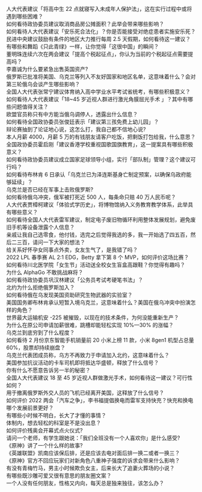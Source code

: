 人大代表建议「将高中生 22 点就寝写入未成年人保护法」，这在实行过程中或将遇到哪些困难？  
如何看待政协委员建议取消商品房公摊面积？此举会带来哪些影响？  
如何看待人大代表建议「安乐死合法化」？你是否能接受对绝症患者实施安乐死？  
民进中央建议鼓励有条件的地区大力推行每周 2.5 天假期，如何看待这一建议？  
有哪些和舞蹈《只此青绿》一样，让你觉得「这很中国」的瞬间？  
董明珠连续六次在两会建议「提高个税起征点」，你认为当前的个税起征点需要提高吗？  
李嘉诚为什么要紧急出售英国资产?  
俄罗斯已批准将美国、乌克兰等列入不友好国家和地区名单，这意味着什么？会对第三轮俄乌会谈产生哪些影响？  
全国人大代表张常宁建议体育纳入高中学业水平考试省统考，有哪些积极意义？  
如何看待人大代表建议「18~45 岁近视人群进行激光角膜屈光手术 」？其中有哪些问题值得关注？  
欧盟官员称只有中方能当俄乌调停人，透露出什么信息？  
如何看待全国政协委员张俊廷表示「建议第三孩免费上幼儿园」？  
辩论赛抽到了论证地心说，这怎么打，我自己都不信地心说?  
本人月薪 4000，月薪 5 万的有钱朋友请客户吃饭，把剩饭打包给我，什么意思？  
全国政协委员霍启刚「建议香港学校重视国歌国旗教育」，这一提案具有哪些积极意义？  
如何看待政协委员建议成立国家足球领导小组，实行「部队制」管理？这个建议可行吗？  
如何看待布林肯 6 日承认「乌克兰已为泽连斯基身亡制定预案，以确保乌政府能够延续」？  
乌克兰是否已经在军事上击败俄罗斯?  
如何看待俄乌冲突，俄军被打死近 500 人，每条命只赔 40 万人民币呢？  
人大代表贾樟柯建议「体验式学历史」，将博物馆纳入义务教育教学体系，此举具有哪些意义？  
如何看待全国人大代表雷军建议，制定电子废旧物循环利用整体发展规划，避免废旧手机等设备泄露个人信息？  
亲戚让我自己选零食，他付钱，选完之后觉得我选的多，我一开始选了四五百，然后二三百，请问一下大家的想法？  
给关系好怀孕女同事点外卖，女友生气了，是我错了吗？  
2022 LPL 春季赛 AL 2:1 EDG，Betty 拿下第 8 个 MVP，如何评价这场比赛？  
如何看待川北医学院「女生节」活动送全校女生盲盒高跟鞋？你觉得有趣吗？  
为什么 AlphaGo 不敢挑战麻将？  
如何看待政协委员巩汉林建议「公务员考试考硬笔书法」？  
北约为什么拒绝俄罗斯加入？  
如何看待俄在乌发现美国资助研究生物武器的实验室？  
美国国务卿布林肯承认短暂入境乌克兰，这意味着什么？美国在俄乌冲突中扮演怎样的角色？  
世界最大运输机安 -225 被摧毁，以现在的技术条件，为何没能重新生产？  
为什么在原公司申请加薪很难，跳槽却能轻松实现 10%—30% 的涨幅？  
乌克兰到底穷到了什么程度？  
如何看待 2 月份京东智能手机销量前 20 小米上榜 11 款，小米 8gen1 机型占总量 60%，股票却持续崩盘？  
乌克兰代表团成员称，乌方不再致力于申请加入北约，这意味着什么？  
美国参加抗议活动的卡车司机即将抵达华盛顿，释放了什么信号？  
你有什么不愿意告诉另一半的秘密？  
全国人大代表建议 18 至 45 岁近视人群做激光手术，如何看待这一建议？可行性如何？  
用于撤离俄罗斯外交人员的飞机已经离开美国，这释放了什么信号？  
如何评价 2022 两会「汽车之争」，李书福提倡换电而雷军支持快充？快充和换电哪个发展前景更好？  
有哪些小时候不明白，长大了才懂的事情？  
体制内，想去轻松的科室是不是没出息？  
如何评价残奥会开幕式点火仪式?  
请问一个老师，有学生跟她说：「我们全班没有一个人喜欢你」是什么感受?  
《原神》讲了一个什么样的故事?  
《英雄联盟》凯南应该保后排，还是应该去电对面后排一换二或者一换三？  
《原神》官方不回应玩家们对新角色八重神子强度的诉求会带来什么影响？  
有没有青梅竹马，男主小时候欺负女主，后来长大了追妻火葬场的小说？  
有哪些既沙雕可爱又很有意思的朋友圈文案？  
一个人没有任何朋友，性格又内向，每天总是独来独往，该怎么办？  
